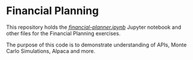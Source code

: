 # Financial Planning 

 
This repository holds the [*financial-planner.ipynb*](https://github.com/benjaminweymouth/financial-planning-monte-carlo/blob/main/financial-planner.ipynb) Jupyter notebook and other files for the Financial Planning exercises.

The purpose of this code is to demonstrate understanding of APIs, Monte Carlo Simulations, Alpaca and more. 


